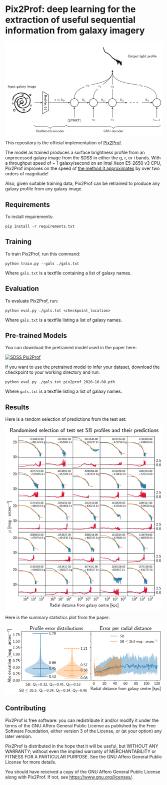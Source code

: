 # Pix2Prof: deep learning for the extraction of useful sequential information from galaxy imagery

<img src="docs/p2p_new.png" width=600>

This repository is the official implementation of
[Pix2Prof](https://arxiv.org/abs/2010.00622).

The model as trained produces a surface brightness profile from an unprocessed
galaxy image from the SDSS in either the g, r, or i bands. With a throughput
speed of ~ 1 galaxy/second on an Intel Xeon E5-2650 v3 CPU, Pix2Prof improves
on the speed of [the method it approximates](https://doi.org/10.1086/192281) by
over two orders of magnitude! 

Also, given suitable training data, Pix2Prof can be retrained to produce any galaxy
profile from any galaxy image.

## Requirements

To install requirements:

```setup
pip install -r requirements.txt
```

## Training

To train Pix2Prof, run this command:

```train
python train.py --gals ./gals.txt
```

Where ``gals.txt`` is a textfile containing a list of galaxy names.

## Evaluation

To evaluate Pix2Prof, run:

```eval
python eval.py ./gals.txt <checkpoint_location>
```

Where ``gals.txt`` is a textfile listing a list of galaxy names.

## Pre-trained Models

You can download the pretrained model used in the paper here:

[![SDSS Pix2Prof](https://zenodo.org/badge/DOI/10.5281/zenodo.4072941.svg)](https://doi.org/10.5281/zenodo.4072941)

If you want to use the pretrained model to infer your dataset, download the
checkpoint to your working directory and run:

```eval_ckpt
python eval.py ./gals.txt pix2prof_2020-10-08.pth
```

Where ``gals.txt`` is a textfile listing a list of galaxy names.

## Results

Here is a random selection of predictions from the test set:

<img src="docs/sbs.png" width=600>

Here is the summary statistics plot from the paper:

<img src="docs/errors_mag_arcsec.png" width=600>

## Contributing

Pix2Prof is free software: you can redistribute it and/or modify it under the
terms of the GNU Affero General Public License as published by the Free
Software Foundation, either version 3 of the License, or (at your option) any
later version.

Pix2Prof is distributed in the hope that it will be useful, but WITHOUT ANY
WARRANTY; without even the implied warranty of MERCHANTABILITY or FITNESS FOR A
PARTICULAR PURPOSE.  See the GNU Affero General Public License for more
details.

You should have received a copy of the GNU Affero General Public License along
with Pix2Prof.  If not, see <https://www.gnu.org/licenses/>.
